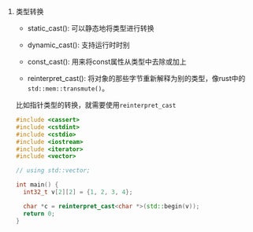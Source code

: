 1. 类型转换
  
   * static_cast<T>(): 可以静态地将类型进行转换
   
   * dynamic_cast<T>(): 支持运行时时别

   * const_cast<T>(): 用来将const属性从类型中去除或加上

   * reinterpret_cast<T>(): 将对象的那些字节重新解释为别的类型，像rust中的
   `std::mem::transmute()`。

   比如指针类型的转换，就需要使用`reinterpret_cast`

   ```cpp
   #include <cassert>
   #include <cstdint>
   #include <cstdio>
   #include <iostream>
   #include <iterator>
   #include <vector>
   
   // using std::vector;
   
   int main() {
     int32_t v[2][2] = {1, 2, 3, 4};
   
     char *c = reinterpret_cast<char *>(std::begin(v));
     return 0;
   }
   ```

